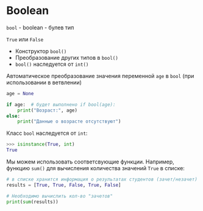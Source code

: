 # Boolean
`bool` - boolean - булев тип

`True` или `False`

* Конструктор `bool()`
* Преобразование других типов в `bool()`
* `bool()` наследуется от `int()`

Автоматическое преобразование значения переменной `age` в `bool` (при использовании в ветвлении)

```python
age = None

if age:  # будет выполнено if bool(age):
    print("Возраст:", age)
else:
    print("Данные о возрасте отсутствуют")
```

Класс `bool` наследуется от `int`:
```python
>>> isinstance(True, int)
True
```
Мы можем использовать соответсвующие функции. Например, функцию `sum()` для вычисления количества значений `True` в списке:

```python
# в списке хранится информация о результатах студентов (зачет/незачет)
results = [True, True, False, True, False]

# Необходимо вычислить кол-во "зачетов"
print(sum(results))
```

